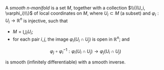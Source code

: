 A *smooth* $n$-*manifold* is a set $M$, together with a collection $\\{(U_i, \varphi_i)\\}$ of local coordinates on $M$, where $U_i \subset M$ (a subset) and $\varphi_i: U_i \to \mathbb{R}^n$ is injective, such that

- $M = \bigcup_i U_i$;
- for each pair $i, j$, the image $\varphi_i(U_i \cap U_j)$ is open in $\mathbb{R}^n$; and

$$
\varphi_j \circ \varphi_i^{-1}: \varphi_i(U_i \cap U_j) \to \varphi_j(U_i \cap U_j)
$$

is smooth (infinitely differentiable) with a smooth inverse.
